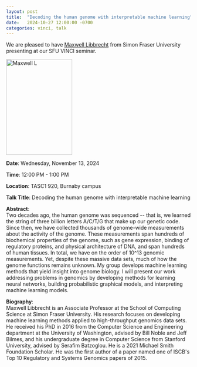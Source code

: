 ```yaml
---
layout: post
title:  "Decoding the human genome with interpretable machine learning"
date:   2024-10-27 12:00:00 -0700
categories: vinci, talk
---
```



We are pleased to have [Maxwell Libbrecht](https://www.sfu.ca/computing/people/faculty/maxlibbrecht11.html) from Simon Fraser University presenting at our SFU VINCI seminar.

<img src="https://www.sfu.ca/content/sfu/computing/people/faculty/maxlibbrecht11/jcr:content/main_content/image.img.2000.high.jpg" width="180" height="260" alt="Maxwell L">

**Date**: Wednesday, November 13, 2024  

**Time**: 12:00 PM - 1:00 PM
  
**Location**: TASC1 920, Burnaby campus

**Talk Title**: Decoding the human genome with interpretable machine learning

**Abstract**:  
Two decades ago, the human genome was sequenced -- that is, we learned the string of three billion letters A/C/T/G that make up our genetic code. Since then, we have collected thousands of genome-wide measurements about the activity of the genome. These measurements span hundreds of biochemical properties of the genome, such as gene expression, binding of regulatory proteins, and physical architecture of DNA, and span hundreds of human tissues. In total, we have on the order of 10^13 genomic measurements. Yet, despite these massive data sets, much of how the genome functions remains unknown. My group develops machine learning methods that yield insight into genome biology. I will present our work addressing problems in genomics by developing methods for learning neural networks, building probabilistic graphical models, and interpreting machine learning models.

**Biography**:  
Maxwell Libbrecht is an Associate Professor at the School of Computing Science at Simon Fraser University. His research focuses on developing machine learning methods applied to high-throughput genomics data sets. He received his PhD in 2016 from the Computer Science and Engineering department at the University of Washington, advised by Bill Noble and Jeff Bilmes, and his undergraduate degree in Computer Science from Stanford University, advised by Serafim Batzoglou. He is a 2021 Michael Smith Foundation Scholar. He was the first author of a paper named one of ISCB's Top 10 Regulatory and Systems Genomics papers of 2015.

